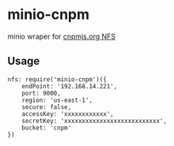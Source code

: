 # minio-cnpm
minio wraper for [cnpmjs.org NFS](https://github.com/cnpm/cnpmjs.org/wiki/NFS-Guide)

## Usage

```
nfs: require('minio-cnpm')({
    endPoint: '192.168.14.221',
    port: 9000,
    region: 'us-east-1',
    secure: false,
    accessKey: 'xxxxxxxxxxxx',
    secretKey: 'xxxxxxxxxxxxxxxxxxxxxxxxxxx',
    bucket: 'cnpm'
})
```